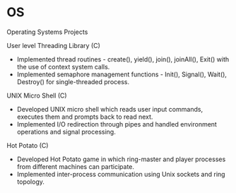 # OS
Operating Systems Projects

User level Threading Library (C)

 -  Implemented thread routines - create(), yield(), join(), joinAll(), Exit() with the use of context system calls.
 -  Implemented semaphore management functions - Init(), Signal(), Wait(), Destroy() for single-threaded process.
 

UNIX Micro Shell (C)

 -  Developed UNIX micro shell which reads user input commands, executes them and prompts back to read next. 
 -  Implemented I/O redirection through pipes and handled environment operations and signal processing.
 

Hot Potato (C)

-  Developed Hot Potato game in which ring-master and player processes from different machines can participate.
-  Implemented inter-process communication using Unix sockets and ring topology.
